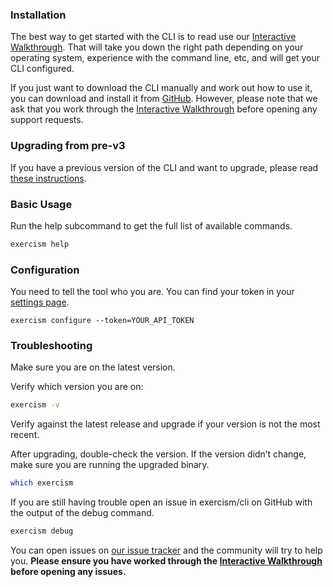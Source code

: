 ### Installation

The best way to get started with the CLI is to read use our [Interactive Walkthrough](https://exercism.io/cli-walkthrough). That will take you down the right path depending on your operating system, experience with the command line, etc, and will get your CLI configured.

If you just want to download the CLI manually and work out how to use it, you can download and install it from [GitHub](https://github.com/exercism/cli/releases/latest). However, please note that we ask that you work through the [Interactive Walkthrough](https://exercism.io/cli-walkthrough) before opening any support requests.


### Upgrading from pre-v3

If you have a previous version of the CLI and want to upgrade, please read [these instructions](https://github.com/exercism/website-copy/blob/master/pages/cli_v1_to_v2.md).

### Basic Usage
Run the help subcommand to get the full list of available commands.

```bash
exercism help
```

### Configuration
You need to tell the tool who you are. You can find your token in your [settings page](http://exercism.io/my/settings).

```
exercism configure --token=YOUR_API_TOKEN
```

### Troubleshooting

Make sure you are on the latest version.

Verify which version you are on:

```bash
exercism -v
```

Verify against the latest release and upgrade if your version is not the most recent.

After upgrading, double-check the version. If the version didn’t change, make sure you are running the upgraded binary.

```bash
which exercism
```

If you are still having trouble open an issue in exercism/cli on GitHub with the output of the debug command.

```bash
exercism debug
```

You can open issues on [our issue tracker](https://github.com/exercism/exercism.io) and the community will try to help you. **Please ensure you have worked through the [Interactive Walkthrough](https://exercism.io/cli-walkthrough) before opening any issues.**
